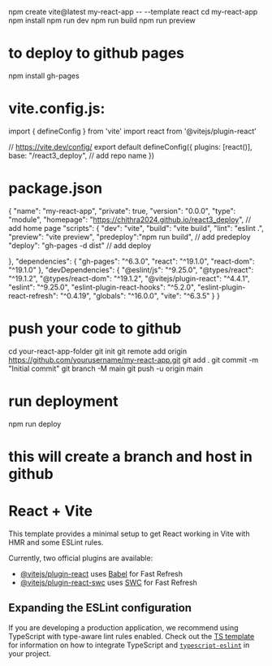 npm create vite@latest my-react-app -- --template react
cd my-react-app
npm install
npm run dev
npm run build
npm run preview

# to deploy to github pages
npm install  gh-pages

# vite.config.js:

import { defineConfig } from 'vite'
import react from '@vitejs/plugin-react'

// https://vite.dev/config/
export default defineConfig({
  plugins: [react()],
  base: "/react3_deploy",   // add repo name
})

# package.json

{
  "name": "my-react-app",
  "private": true,
  "version": "0.0.0",
  "type": "module",
  "homepage": "https://chithra2024.github.io/react3_deploy",  // add home page
  "scripts": {
    "dev": "vite",
    "build": "vite build",
    "lint": "eslint .",
    "preview": "vite preview",
    "predeploy":"npm run build",    // add predeploy
    "deploy": "gh-pages -d dist"    // add deploy

  },
  "dependencies": {
    "gh-pages": "^6.3.0",
    "react": "^19.1.0",
    "react-dom": "^19.1.0"
  },
  "devDependencies": {
    "@eslint/js": "^9.25.0",
    "@types/react": "^19.1.2",
    "@types/react-dom": "^19.1.2",
    "@vitejs/plugin-react": "^4.4.1",
    "eslint": "^9.25.0",
    "eslint-plugin-react-hooks": "^5.2.0",
    "eslint-plugin-react-refresh": "^0.4.19",
    "globals": "^16.0.0",
    "vite": "^6.3.5"
  }
}


# push your code to github

cd your-react-app-folder
git init
git remote add origin https://github.com/yourusername/my-react-app.git
git add .
git commit -m "Initial commit"
git branch -M main
git push -u origin main

# run deployment

npm run deploy

# this will create a branch and host in github



# React + Vite

This template provides a minimal setup to get React working in Vite with HMR and some ESLint rules.

Currently, two official plugins are available:

- [@vitejs/plugin-react](https://github.com/vitejs/vite-plugin-react/blob/main/packages/plugin-react) uses [Babel](https://babeljs.io/) for Fast Refresh
- [@vitejs/plugin-react-swc](https://github.com/vitejs/vite-plugin-react/blob/main/packages/plugin-react-swc) uses [SWC](https://swc.rs/) for Fast Refresh

## Expanding the ESLint configuration

If you are developing a production application, we recommend using TypeScript with type-aware lint rules enabled. Check out the [TS template](https://github.com/vitejs/vite/tree/main/packages/create-vite/template-react-ts) for information on how to integrate TypeScript and [`typescript-eslint`](https://typescript-eslint.io) in your project.

